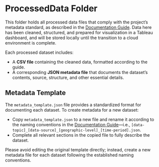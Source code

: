 # ProcessedData Folder

This folder holds all processed data files that comply with the project’s metadata standard, as described in the [Documentation Guide](https://docs.google.com/document/d/1uMYR-6qjvn25AVKHAnkWwiLuI0IAvWdsienCy5dFiDc/edit?usp=sharing). Data here has been cleaned, structured, and prepared for visualization in a Tableau dashboard, and will be stored locally until the transition to a cloud environment is complete.

Each processed dataset includes:
- A **CSV file** containing the cleaned data, formatted according to the guide.
- A corresponding **JSON metadata file** that documents the dataset’s contents, source, structure, and other essential details.

## Metadata Template

The `metadata_template.json` file provides a standardized format for documenting each dataset. To create metadata for a new dataset:

- Copy `metadata_template.json` to a new file and rename it according to the naming conventions in the [Documentation Guide](https://docs.google.com/document/d/1uMYR-6qjvn25AVKHAnkWwiLuI0IAvWdsienCy5dFiDc/edit?usp=sharing)—i.e., `[data-topic]_[data-source]_[geographic-level]_[time-period].json`.
- Complete all relevant sections in the copied file to fully describe the dataset.

Please avoid editing the original template directly; instead, create a new metadata file for each dataset following the established naming conventions.
